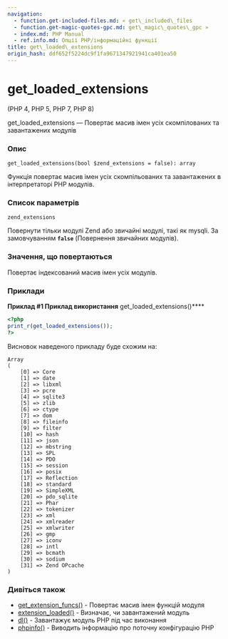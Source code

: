 ```yaml
---
navigation:
  - function.get-included-files.md: « get\_included\_files
  - function.get-magic-quotes-gpc.md: get\_magic\_quotes\_gpc »
  - index.md: PHP Manual
  - ref.info.md: Опції PHP/інформаційні функції
title: get\_loaded\_extensions
origin_hash: ddf652f5224dc9f1fa9671347921941ca401ea50
---
```

# get\_loaded\_extensions

(PHP 4, PHP 5, PHP 7, PHP 8)

get\_loaded\_extensions — Повертає масив імен усіх скомпілованих та завантажених модулів

### Опис

```methodsynopsis
get_loaded_extensions(bool $zend_extensions = false): array
```

Функція повертає масив імен усіх скомпільованих та завантажених в інтерпретаторі PHP модулів.

### Список параметрів

`zend_extensions`

Повернути тільки модулі Zend або звичайні модулі, такі як mysqli. За замовчуванням **`false`** (Повернення звичайних модулів).

### Значення, що повертаються

Повертає індексований масив імен усіх модулів.

### Приклади

**Приклад #1 Приклад використання** get\_loaded\_extensions()\*\*\*\*

```php
<?php
print_r(get_loaded_extensions());
?>
```

Висновок наведеного прикладу буде схожим на:

```
Array
(
    [0] => Core
    [1] => date
    [2] => libxml
    [3] => pcre
    [4] => sqlite3
    [5] => zlib
    [6] => ctype
    [7] => dom
    [8] => fileinfo
    [9] => filter
    [10] => hash
    [11] => json
    [12] => mbstring
    [13] => SPL
    [14] => PDO
    [15] => session
    [16] => posix
    [17] => Reflection
    [18] => standard
    [19] => SimpleXML
    [20] => pdo_sqlite
    [21] => Phar
    [22] => tokenizer
    [23] => xml
    [24] => xmlreader
    [25] => xmlwriter
    [26] => gmp
    [27] => iconv
    [28] => intl
    [29] => bcmath
    [30] => sodium
    [31] => Zend OPcache
)
```

### Дивіться також

-   [get\_extension\_funcs()](function.get-extension-funcs.md) \- Повертає масив імен функцій модуля
-   [extension\_loaded()](function.extension-loaded.md) \- Визначає, чи завантажений модуль
-   [dl()](function.dl.md) \- Завантажує модуль PHP під час виконання
-   [phpinfo()](function.phpinfo.md) \- Виводить інформацію про поточну конфігурацію PHP
